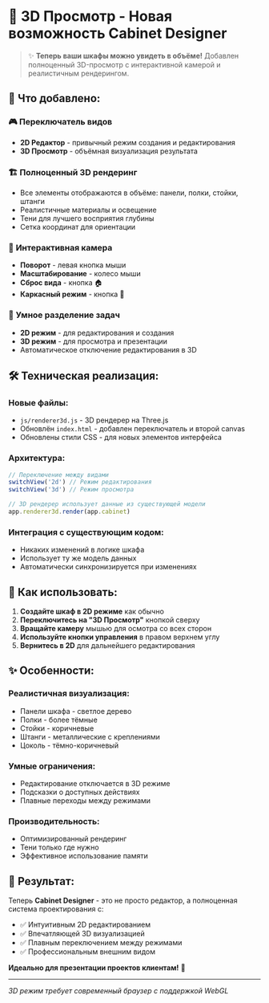 # 🎯 3D Просмотр - Новая возможность Cabinet Designer

> ✨ **Теперь ваши шкафы можно увидеть в объёме!** Добавлен полноценный 3D-просмотр с интерактивной камерой и реалистичным рендерингом.

## 🚀 Что добавлено:

### 🎮 **Переключатель видов**
- **2D Редактор** - привычный режим создания и редактирования
- **3D Просмотр** - объёмная визуализация результата

### 🏗️ **Полноценный 3D рендеринг**
- Все элементы отображаются в объёме: панели, полки, стойки, штанги
- Реалистичные материалы и освещение
- Тени для лучшего восприятия глубины
- Сетка координат для ориентации

### 🎯 **Интерактивная камера**
- **Поворот** - левая кнопка мыши
- **Масштабирование** - колесо мыши
- **Сброс вида** - кнопка 🏠
- **Каркасный режим** - кнопка 📐

### 🎨 **Умное разделение задач**
- **2D режим** - для редактирования и создания
- **3D режим** - для просмотра и презентации
- Автоматическое отключение редактирования в 3D

## 🛠️ **Техническая реализация:**

### **Новые файлы:**
- `js/renderer3d.js` - 3D рендерер на Three.js
- Обновлён `index.html` - добавлен переключатель и второй canvas
- Обновлены стили CSS - для новых элементов интерфейса

### **Архитектура:**
```javascript
// Переключение между видами
switchView('2d') // Режим редактирования
switchView('3d') // Режим просмотра

// 3D рендерер использует данные из существующей модели
app.renderer3d.render(app.cabinet)
```

### **Интеграция с существующим кодом:**
- Никаких изменений в логике шкафа
- Использует ту же модель данных
- Автоматически синхронизируется при изменениях

## 🎯 **Как использовать:**

1. **Создайте шкаф в 2D режиме** как обычно
2. **Переключитесь на "3D Просмотр"** кнопкой сверху
3. **Вращайте камеру** мышью для осмотра со всех сторон
4. **Используйте кнопки управления** в правом верхнем углу
5. **Вернитесь в 2D** для дальнейшего редактирования

## ✨ **Особенности:**

### **Реалистичная визуализация:**
- Панели шкафа - светлое дерево
- Полки - более тёмные
- Стойки - коричневые
- Штанги - металлические с креплениями
- Цоколь - тёмно-коричневый

### **Умные ограничения:**
- Редактирование отключается в 3D режиме
- Подсказки о доступных действиях
- Плавные переходы между режимами

### **Производительность:**
- Оптимизированный рендеринг
- Тени только где нужно
- Эффективное использование памяти

## 🎉 **Результат:**

Теперь **Cabinet Designer** - это не просто редактор, а полноценная система проектирования с:
- ✅ Интуитивным 2D редактированием
- ✅ Впечатляющей 3D визуализацией
- ✅ Плавным переключением между режимами
- ✅ Профессиональным внешним видом

**Идеально для презентации проектов клиентам!** 🎯

---

*3D режим требует современный браузер с поддержкой WebGL*